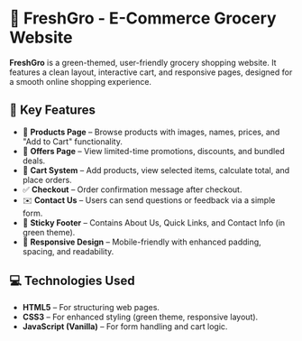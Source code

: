 # 🛒 FreshGro - E-Commerce Grocery Website

**FreshGro** is a green-themed, user-friendly grocery shopping website. It features a clean layout, interactive cart, and responsive pages, designed for a smooth online shopping experience.


## 🌟 Key Features

- 🏬 **Products Page** – Browse products with images, names, prices, and "Add to Cart" functionality.
- 🎉 **Offers Page** – View limited-time promotions, discounts, and bundled deals.
- 🛒 **Cart System** – Add products, view selected items, calculate total, and place orders.
- ✅ **Checkout** – Order confirmation message after checkout.
- ✉️ **Contact Us** – Users can send questions or feedback via a simple form.
- 🧾 **Sticky Footer** – Contains About Us, Quick Links, and Contact Info (in green theme).
- 📱 **Responsive Design** – Mobile-friendly with enhanced padding, spacing, and readability.


## 💻 Technologies Used

- **HTML5** – For structuring web pages.
- **CSS3** – For enhanced styling (green theme, responsive layout).
- **JavaScript (Vanilla)** – For form handling and cart logic.
